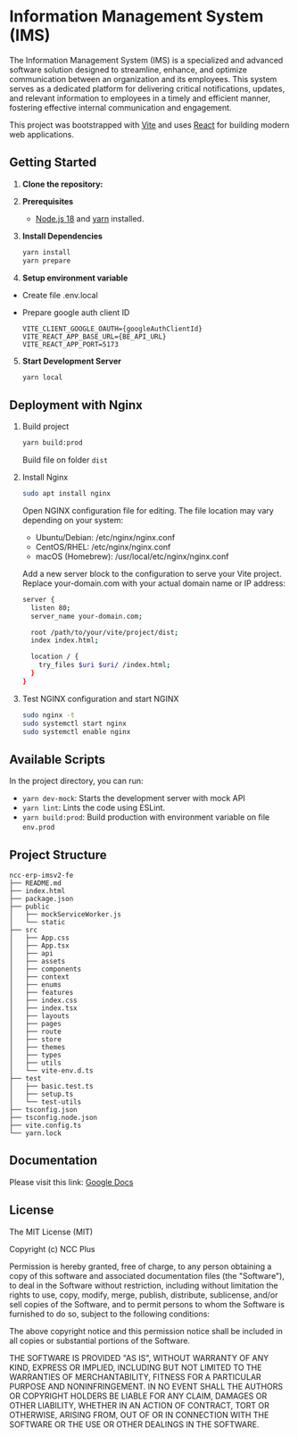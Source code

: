 # Information Management System (IMS)
The Information Management System (IMS) is a specialized and advanced software solution designed to streamline, enhance, and optimize communication between an organization and its employees. This system serves as a dedicated platform for delivering critical notifications, updates, and relevant information to employees in a timely and efficient manner, fostering effective internal communication and engagement.

This project was bootstrapped with [Vite](https://vitejs.dev/) and uses [React](https://reactjs.org/) for building modern web applications.

## Getting Started

1. **Clone the repository:**

2. **Prerequisites**
    - [Node.js 18](https://nodejs.org/en) and [yarn](https://yarnpkg.com) installed.

3. **Install Dependencies**
    ```bash
    yarn install
    yarn prepare
    ```

4. **Setup environment variable**
  - Create file .env.local
  - Prepare google auth client ID

    ```
    VITE_CLIENT_GOOGLE_OAUTH={googleAuthClientId}
    VITE_REACT_APP_BASE_URL={BE_API_URL}
    VITE_REACT_APP_PORT=5173
    ```
5. **Start Development Server**

    ```bash
    yarn local
    ```

## Deployment with Nginx

1. Build project

    ```bash
    yarn build:prod 
    ```
    Build file on folder `dist`

2. Install Nginx

    ```bash
    sudo apt install nginx
    ```

    Open NGINX configuration file for editing. The file location may vary depending on your system:

    - Ubuntu/Debian: /etc/nginx/nginx.conf
    - CentOS/RHEL: /etc/nginx/nginx.conf
    - macOS (Homebrew): /usr/local/etc/nginx/nginx.conf

    Add a new server block to the configuration to serve your Vite project. Replace your-domain.com with your actual domain name or IP address:

    ```bash
    server {
      listen 80;
      server_name your-domain.com;

      root /path/to/your/vite/project/dist;
      index index.html;

      location / {
        try_files $uri $uri/ /index.html;
      }
    }
    ```
3. Test NGINX configuration and start NGINX

    ```bash
    sudo nginx -t
    sudo systemctl start nginx
    sudo systemctl enable nginx
    ```

## Available Scripts
In the project directory, you can run:
- `yarn dev-mock`: Starts the development server with mock API
- `yarn lint`: Lints the code using ESLint.
- `yarn build:prod`: Build production with environment variable on file `env.prod`

## Project Structure

  ```
  ncc-erp-imsv2-fe
  ├── README.md
  ├── index.html
  ├── package.json
  ├── public
  │   ├── mockServiceWorker.js
  │   └── static
  ├── src
  │   ├── App.css
  │   ├── App.tsx
  │   ├── api
  │   ├── assets
  │   ├── components
  │   ├── context
  │   ├── enums
  │   ├── features
  │   ├── index.css
  │   ├── index.tsx
  │   ├── layouts
  │   ├── pages
  │   ├── route
  │   ├── store
  │   ├── themes
  │   ├── types
  │   ├── utils
  │   └── vite-env.d.ts
  ├── test
  │   ├── basic.test.ts
  │   ├── setup.ts
  │   └── test-utils
  ├── tsconfig.json
  ├── tsconfig.node.json
  ├── vite.config.ts
  └── yarn.lock
  ```

## Documentation
Please visit this link: [Google Docs](https://docs.google.com/document/d/12bVUcqXqbnTE_D_7C8nLqG185JMnF4k0rxCfUnZvUrY/edit#heading=h.klmo98hrpnn2)

## License
The MIT License (MIT)

Copyright (c) <year> NCC Plus

Permission is hereby granted, free of charge, to any person obtaining a copy
of this software and associated documentation files (the "Software"), to deal
in the Software without restriction, including without limitation the rights
to use, copy, modify, merge, publish, distribute, sublicense, and/or sell
copies of the Software, and to permit persons to whom the Software is
furnished to do so, subject to the following conditions:

The above copyright notice and this permission notice shall be included in
all copies or substantial portions of the Software.

THE SOFTWARE IS PROVIDED "AS IS", WITHOUT WARRANTY OF ANY KIND, EXPRESS OR
IMPLIED, INCLUDING BUT NOT LIMITED TO THE WARRANTIES OF MERCHANTABILITY,
FITNESS FOR A PARTICULAR PURPOSE AND NONINFRINGEMENT. IN NO EVENT SHALL THE
AUTHORS OR COPYRIGHT HOLDERS BE LIABLE FOR ANY CLAIM, DAMAGES OR OTHER
LIABILITY, WHETHER IN AN ACTION OF CONTRACT, TORT OR OTHERWISE, ARISING FROM,
OUT OF OR IN CONNECTION WITH THE SOFTWARE OR THE USE OR OTHER DEALINGS IN
THE SOFTWARE.
